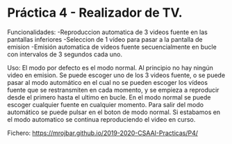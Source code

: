 # Práctica 4 - Realizador de TV.

Funcionalidades:
-Reproduccion automatica de 3 videos fuente en las pantallas inferiores
-Seleccion de 1 vídeo para pasar a la pantalla de emision
-Emisión automatica de videos fuente secuencialmente en bucle con intervalos de 3 segundos
cada uno.

Uso: El modo por defecto es el modo normal. Al principio no hay ningún video en emision.
Se puede escoger uno de los 3 videos fuente, o se puede pasar al modo automático en
el cual no se pueden escoger los vídeos fuente que se restransmiten en cada momento,
y se empieza a reproducir desde el primero hasta el ultimo en bucle.
En el modo normal se puede escoger cualquier fuente en cualquier momento.
Para salir del modo automático se puede pulsar en el boton de modo normal. Si
estabamos en el modo automatico se continua reproduciendo el video en curso.


Fichero: https://mrojbar.github.io/2019-2020-CSAAI-Practicas/P4/
